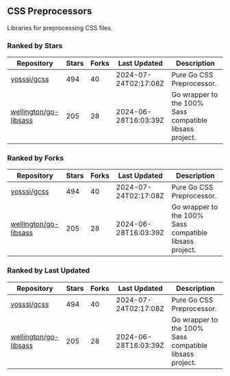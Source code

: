 ## CSS Preprocessors

Libraries for preprocessing CSS files.

### Ranked by Stars

| Repository | Stars | Forks | Last Updated | Description | 
|------------|-------|-------|--------------|-------------|
| [yosssi/gcss](https://github.com/yosssi/gcss) | 494 | 40 | 2024-07-24T02:17:08Z |  Pure Go CSS Preprocessor. |
| [wellington/go-libsass](https://github.com/wellington/go-libsass) | 205 | 28 | 2024-06-28T16:03:39Z |  Go wrapper to the 100% Sass compatible libsass project. |

### Ranked by Forks

| Repository | Stars | Forks | Last Updated | Description | 
|------------|-------|-------|--------------|-------------|
| [yosssi/gcss](https://github.com/yosssi/gcss) | 494 | 40 | 2024-07-24T02:17:08Z |  Pure Go CSS Preprocessor. |
| [wellington/go-libsass](https://github.com/wellington/go-libsass) | 205 | 28 | 2024-06-28T16:03:39Z |  Go wrapper to the 100% Sass compatible libsass project. |

### Ranked by Last Updated

| Repository | Stars | Forks | Last Updated | Description | 
|------------|-------|-------|--------------|-------------|
| [yosssi/gcss](https://github.com/yosssi/gcss) | 494 | 40 | 2024-07-24T02:17:08Z |  Pure Go CSS Preprocessor. |
| [wellington/go-libsass](https://github.com/wellington/go-libsass) | 205 | 28 | 2024-06-28T16:03:39Z |  Go wrapper to the 100% Sass compatible libsass project. |

